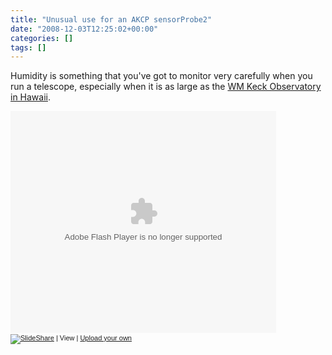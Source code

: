 ```yaml
---
title: "Unusual use for an AKCP sensorProbe2"
date: "2008-12-03T12:25:02+00:00"
categories: []
tags: []
---
```


Humidity is something that you've got to monitor very carefully when you run a telescope, especially when it is as large as the <a href="http://www.keckobservatory.org/">WM Keck Observatory in Hawaii</a>.
<div id="__ss_144401" style="width: 425px; text-align: left;"><object classid="clsid:d27cdb6e-ae6d-11cf-96b8-444553540000" width="425" height="355" codebase="http://download.macromedia.com/pub/shockwave/cabs/flash/swflash.cab#version=6,0,40,0"><param name="allowFullScreen" value="true" /><param name="allowScriptAccess" value="always" /><param name="src" value="http://static.slideshare.net/swf/ssplayer2.swf?doc=humidity-monitoring-with-the-laser-guide-star-119324221515759-4" /><embed type="application/x-shockwave-flash" width="425" height="355" src="http://static.slideshare.net/swf/ssplayer2.swf?doc=humidity-monitoring-with-the-laser-guide-star-119324221515759-4" allowscriptaccess="always" allowfullscreen="true"></embed></object>
<div style="font-size: 11px; font-family: tahoma,arial; height: 26px; padding-top: 2px;"><a href="http://www.slideshare.net/?src=embed"><img style="border:0px none;margin-bottom:-5px" src="http://static.slideshare.net/swf/logo_embd.png" alt="SlideShare" /></a> | View | <a href="http://www.slideshare.net/upload">Upload your own</a></div>
</div>
